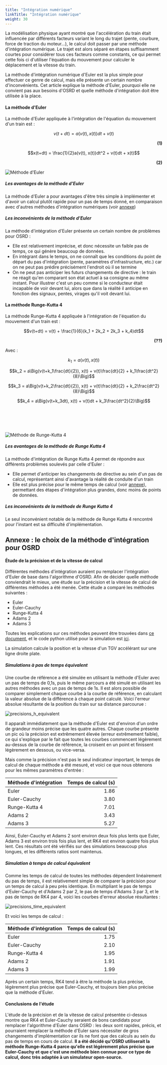```yaml
---
title: "Intégration numérique"
linkTitle: "Intégration numérique"
weight: 30
---
```


<!-- script to auto-render KaTeX extension -->
<link rel="stylesheet" href="https://cdn.jsdelivr.net/npm/katex@0.15.3/dist/katex.min.css" integrity="sha384-KiWOvVjnN8qwAZbuQyWDIbfCLFhLXNETzBQjA/92pIowpC0d2O3nppDGQVgwd2nB" crossorigin="anonymous">
<script defer src="https://cdn.jsdelivr.net/npm/katex@0.15.3/dist/katex.min.js" integrity="sha384-0fdwu/T/EQMsQlrHCCHoH10pkPLlKA1jL5dFyUOvB3lfeT2540/2g6YgSi2BL14p" crossorigin="anonymous"></script>
<script defer src="https://cdn.jsdelivr.net/npm/katex@0.15.3/dist/contrib/auto-render.min.js" integrity="sha384-+XBljXPPiv+OzfbB3cVmLHf4hdUFHlWNZN5spNQ7rmHTXpd7WvJum6fIACpNNfIR" crossorigin="anonymous"
    onload="renderMathInElement(document.body);"></script>

La modélisation physique ayant montré que l'accélération du train était influencée par différents facteurs variant le
long du trajet (pente, courbure, force de traction du moteur...), le calcul doit passer par une méthode d'intégration
numérique. Le trajet est alors séparé en étapes suffisamment courtes pour considérer tous ces facteurs comme constants,
ce qui permet cette fois ci d'utiliser l'équation du mouvement pour calculer le déplacement et la vitesse du train.

La méthode d'intégration numérique d'Euler est la plus simple pour effectuer ce genre de calcul, mais elle présente un
certain nombre d'inconvénients. Cet article explique la méthode d'Euler, pourquoi elle ne convient pas aux besoins
d'OSRD et quelle méthode d'intégration doit être utilisée à la place.

#### La méthode d'Euler

La méthode d'Euler appliquée à l'intégration de l'équation du mouvement d'un train est :

$$v(t+dt) = a(v(t), x(t))dt + v(t)$$ <div style="text-align: right"> **(1)** </div>

$$x(t+dt) = \frac{1}{2}a(v(t), x(t))dt^2 + v(t)dt + x(t)$$ <div style="text-align: right"> **(2)** </div>

![Méthode d'Euler](../euler.png)

##### Les avantages de la méthode d'Euler

La méthode d'Euler a pour avantages d'être très simple à implémenter et d'avoir un calcul plutôt rapide pour un pas de
temps donné, en comparaison avec d'autres méthodes d'intégration numériques (voir [annexe](http://localhost:1313/osrd-website/fr/users/docs/technical_and_physical_choices/numerical_integration/#annexe--le-choix-de-la-m%C3%A9thode-dint%C3%A9gration-pour-osrd-))

##### Les inconvénients de la méthode d'Euler

La méthode d'intégration d'Euler présente un certain nombre de problèmes pour OSRD :

- Elle est relativement imprécise, et donc nécessite un faible pas de temps, ce qui génère beaucoup de données.
- En intégrant dans le temps, on ne connaît que les conditions du point de départ du pas d'intégration
(pente, paramètres d'infrastructure, etc.) car on ne peut pas prédire précisément l'endroit où il se termine
- On ne peut pas anticiper les futurs changements de directive : le train ne réagit qu'en comparant son état actuel
à sa consigne au même instant. Pour illustrer c'est un peu comme si le conducteur était incapable de voir devant lui,
alors que dans la réalité il anticipe en fonction des signaux, pentes, virages qu'il voit devant lui.

#### La méthode Runge-Kutta 4

La méthode Runge-Kutta 4 appliquée à l'intégration de l'équation du mouvement d'un train est :

$$v(t+dt) = v(t) + \frac{1}{6}(k_1 + 2k_2 + 2k_3 + k_4)dt$$ <div style="text-align: right"> **(??)** </div>

Avec :

$$k_1 = a(v(t), x(t))$$

$$k_2 = a\Big(v(t+k_1\frac{dt}{2}), x(t) + v(t)\frac{dt}{2} + k_1\frac{dt^2}{8}\Big)$$

$$k_3 = a\Big(v(t+k_2\frac{dt}{2}), x(t) + v(t)\frac{dt}{2} + k_2\frac{dt^2}{8}\Big)$$

$$k_4 = a\Big(v(t+k_3dt), x(t) + v(t)dt + k_3\frac{dt^2}{2}\Big)$$

![Méthode de Runge-Kutta 4](../rk4.png?style=reduce)

##### Les avantages de la méthode de Runge Kutta 4

La méthode d'intégration de Runge Kutta 4 permet de répondre aux différents problèmes soulevés par celle d'Euler :

- Elle permet d'anticiper les changements de directive au sein d'un pas de calcul, représentant ainsi d'avantage la
réalité de conduite d'un train
- Elle est plus précise pour le même temps de calcul (voir [annexe](http://localhost:1313/osrd-website/fr/users/docs/technical_and_physical_choices/numerical_integration/#annexe--le-choix-de-la-m%C3%A9thode-dint%C3%A9gration-pour-osrd-)), permettant des étapes d'intégration plus grandes,
donc moins de points de données.

##### Les inconvénients de la méthode de Runge Kutta 4

Le seul inconvénient notable de la méthode de Runge Kutta 4 rencontré pour l'instant est sa difficulté d'implémentation.




## **Annexe : le choix de la méthode d'intégration pour OSRD**

#### Étude de la précision et de la vitesse de calcul

Différentes méthodes d'intégration auraient pu remplacer l'intégration d'Euler de base dans l'algorithme d'OSRD.
Afin de décider quelle méthode conviendrait le mieux, une étude sur la précision et la vitesse de calcul de différentes
méthodes a été menée. Cette étude a comparé les méthodes suivantes :

- Euler
- Euler-Cauchy
- Runge-Kutta 4
- Adams 2
- Adams 3

Toutes les explications sur ces méthodes peuvent être trouvées dans [ce document](https://github.com/DGEXSolutions/osrd/wiki/documents/integration/MethodesNumeriques_EricGoncalves.pdf), et le code python utilisé pour la simulation est [ici](https://raw.githubusercontent.com/wiki/DGEXSolutions/osrd/code/integration/Tests_precision.py).

La simulation calcule la position et la vitesse d'un TGV accélérant sur une ligne droite plate.

##### Simulations à pas de temps équivalent

Une courbe de référence a été simulée en utilisant la méthode d'Euler avec un pas de temps de 0,1s, puis le même
parcours a été simulé en utilisant les autres méthodes avec un pas de temps de 1s. Il est alors possible de comparer
simplement chaque courbe à la courbe de référence, en calculant la valeur absolue de la différence à chaque point
calculé. Voici l'erreur absolue résultante de la position du train sur sa distance parcourue :

![precisions_h_equivalent](../precisions_h_equivalent.png)

Il apparaît immédiatement que la méthode d'Euler est d'environ d'un ordre de grandeur moins précise que les quatre
autres. Chaque courbe présente un pic où la précision est extrêmement élevée (erreur extrêmement faible), ce qui 
s'explique par le fait que toutes les courbes commencent légèrement au-dessus de la courbe de référence, la croisent
en un point et finissent légèrement en dessous, ou vice-versa.

Mais comme la précision n'est pas le seul indicateur important, le temps de calcul de chaque méthode a été mesuré,
et voici ce que nous obtenons pour les mêmes paramètres d'entrée :

| Méthode d'intégration                    | Temps de calcul (s) |
|:-----------------------------------------|--------------------:|
| Euler                                    |                1.86 |
| Euler-Cauchy                             |                3.80 |
| Runge-Kutta 4                            |                7.01 |
| Adams 2                                  |                3.43 |
| Adams 3                                  |                5.27 |


Ainsi, Euler-Cauchy et Adams 2 sont environ deux fois plus lents que Euler, Adams 3 est environ trois fois plus lent,
et RK4 est environ quatre fois plus lent. Ces résultats ont été vérifiés sur des simulations beaucoup plus longues,
et les différents ratios sont maintenus.

##### Simulation à temps de calcul équivalent

Comme les temps de calcul de toutes les méthodes dépendent linéairement du pas de temps, il est relativement simple de
comparer la précision pour un temps de calcul à peu près identique. En multipliant le pas de temps d'Euler-Cauchy et
d'Adams 2 par 2, le pas de temps d'Adams 3 par 3, et le pas de temps de RK4 par 4, voici les courbes d'erreur absolue
résultantes :

![precisions_time_equivalent](../precisions_time_equivalent.png)

Et voici les temps de calcul :

| Méthode d'intégration                    | Temps de calcul (s) |
|:-----------------------------------------|--------------------:|
| Euler                                    |                1.75 |
| Euler-Cauchy                             |                2.10 |
| Runge-Kutta 4                            |                1.95 |
| Adams 2                                  |                1.91 |
| Adams 3                                  |                1.99 |

Après un certain temps, RK4 tend à être la méthode la plus précise, légèrement plus précise que Euler-Cauchy,
et toujours bien plus précise que la méthode d'Euler.

#### Conclusions de l'étude

L'étude de la précision et de la vitesse de calcul présentée ci-dessus montre que RK4 et Euler-Cauchy seraient de bons
candidats pour remplacer l'algorithme d'Euler dans OSRD : les deux sont rapides, précis, et pourraient remplacer la
méthode d'Euler sans nécessiter de gros changements d'implémentation car ils ne font que des calculs au sein du pas
de temps en cours de calcul. **Il a été décidé qu'OSRD utiliserait la méthode Runge-Kutta 4 parce qu'elle est légèrement
plus précise que Euler-Cauchy et que c'est une méthode bien connue pour ce type de calcul, donc très adaptée à un
simulateur open-source.**

<style>
img[src$="train"] {
  height: 50%;
  width: 50%;
}
img[src$="reduce"] {
  margin-top: 15.5%;
}
</style>
